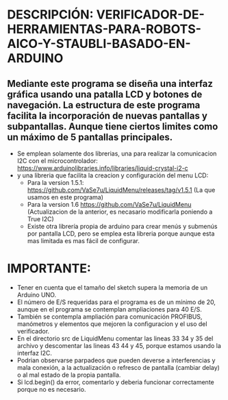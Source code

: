 # DESCRIPCIÓN: VERIFICADOR-DE-HERRAMIENTAS-PARA-ROBOTS-AICO-Y-STAUBLI-BASADO-EN-ARDUINO
## Mediante este programa se diseña una interfaz gráfica usando una patalla LCD y botones de navegación. La estructura de este programa facilita la incorporación de nuevas pantallas y subpantallas. Aunque tiene ciertos limites como un máximo de 5 pantallas principales.
* Se emplean solamente dos librerias, una para realizar la comunicacion I2C con el microcontrolador: https://www.arduinolibraries.info/libraries/liquid-crystal-i2-c
* y una libreria que facilita la creacion y configuración del menu LCD: 
  * Para la version 1.5.1: https://github.com/VaSe7u/LiquidMenu/releases/tag/v1.5.1 (La que usamos en este programa)
  * Para la version 1.6 https://github.com/VaSe7u/LiquidMenu (Actualizacion de la anterior, es necasario modificarla poniendo a True I2C)
  * Existe otra librería propia de arduino para crear menús y submenús por pantalla LCD, pero se emplea esta libreria porque aunque esta mas limitada es mas fácil de configurar.
# IMPORTANTE:
* Tener en cuenta que el tamaño del sketch supera la memoria de un Arduino UNO.
* El número de E/S requeridas para el programa es de un mínimo de 20, aunque en el programa se contemplan ampliaciones para 40 E/S.
* También se contempla ampliación para comunicación PROFIBUS, manómetros y elementos que mejoren la configuracion y el uso del verificador.
* En el directorio src de LiquidMenu comentar las lineas 33 34 y 35 del archivo y descomentar las lineas 43 44 y 45, porque estamos usando la interfaz I2C.
* Podrian observarse parpadeos que pueden deverse a interferencias y mala conexión, a la actualización o refresco de pantalla (cambiar delay) o al mal estado de la propia pantalla.
* Si lcd.begin() da error, comentarlo y deberia funcionar correctamente porque no es necesario.
